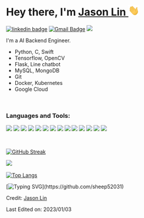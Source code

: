 <!--
**sheep52031/sheep52031** is a ✨ _special_ ✨ repository because its `README.md` (this file) appears on your GitHub profile.

Here are some ideas to get you started:

- 🔭 I’m currently working on ...
- 🌱 I’m currently learning ...
- 👯 I’m looking to collaborate on ...
- 🤔 I’m looking for help with ...
- 💬 Ask me about ...
- 📫 How to reach me: ...
- 😄 Pronouns: ...
- ⚡ Fun fact: ...
-->

<h1>Hey there, I'm <a  href="https://github.com/uuboyscy/">Jason Lin </a> <img  src="https://raw.githubusercontent.com/ABSphreak/ABSphreak/master/gifs/Hi.gif" width="30px"></h1>

[![linkedin badge](https://img.shields.io/badge/jason-lin-896055125f?style=flat&logo=linkedin)](https://www.linkedin.com/in/jason-lin-896055125/)
[![Gmail Badge](https://img.shields.io/badge/sheep52031@gmail.com-30302f?style=flat&logo=Gmail&logoColor=red)](mailto:sheep52031@gmail.com)
<img src="https://komarev.com/ghpvc/?username=sheep52031&style=plastic" />

I'm a AI Backend Engineer.<br>
<!-- <img align='right' src="http://cdn.lowgif.com/small/9cb12f51dffbaaa6-character-typing-by-vincent-mokuenko-dribbble.gif" width="250" height="210"> -->

- Python, C, Swift
- Tensorflow, OpenCV
- Flask, Line chatbot
- MySQL, MongoDB
- Git 
- Docker, Kubernetes
- Google Cloud

<br>

<h3 align="left">Languages and Tools:</h3>
<p align="left"> 
<!--   <img src="https://img.icons8.com/color/48/4a90e2/c-programming.png"/>
  <img src="https://img.icons8.com/color/48/4a90e2/c-plus-plus-logo.png"/> -->
  
  <img src="https://img.icons8.com/color/1x/python.png"/>
  <img src="https://img.icons8.com/color/1x/swift.png"/>
  <img src="https://img.icons8.com/color/1x/c-programming.png"/>
  <img src="https://img.icons8.com/fluency/1x/mysql-logo.png"/>
  <img src="https://img.icons8.com/color/1x/mongodb.png"/>
  <img src="https://img.icons8.com/nolan/1x/flask.png"/>
  <img src="https://img.icons8.com/color/1x/line-me.png"/>
  <img src="https://img.icons8.com/color/1x/tensorflow.png"/>
  <img src="https://img.icons8.com/color/1x/opencv.png"/>
  <img src="https://img.icons8.com/color/48/4a90e2/git.png"/>
  <img src="https://img.icons8.com/color/1x/google-cloud.png"/>
  <img src="https://img.icons8.com/color/1x/docker.png"/>
  <img src="https://img.icons8.com/color/1x/linux--v2.png"/>
  <img src="https://img.icons8.com/color/48/4a90e2/visual-studio-code-2019.png"/>
</p>

<br>

[![GitHub Streak](https://github-readme-streak-stats.herokuapp.com?user=sheep52031&theme=dark&date_format=M%20j%5B%2C%20Y%5D)](https://git.io/streak-stats)

<img src = "https://github-readme-stats.vercel.app/api?username=sheep52031&show_icons=true&theme=dark" width = 500>

[![Top Langs](https://github-readme-stats.vercel.app/api/top-langs/?username=sheep52031&theme=dark&layout=compact&langs_count=8)](https://github.com/sheep52031)

[![Typing SVG](https://readme-typing-svg.herokuapp.com?font=Noto+Sans&size=30&pause=1000&center=true&width=435&lines=Thanks+For+Visiting!!)](https://github.com/sheep52031)

Credit: [Jason Lin](https://github.com/sheep52031)

Last Edited on: 2023/01/03
